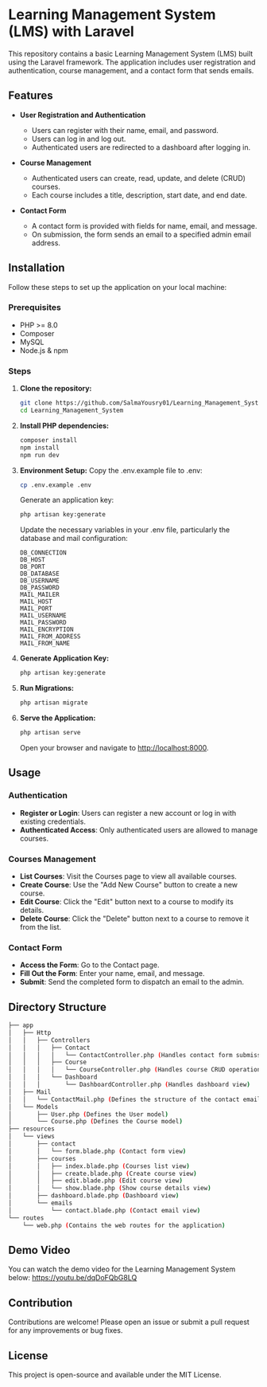 # Learning Management System (LMS) with Laravel

This repository contains a basic Learning Management System (LMS) built using the Laravel framework. The application includes user registration and authentication, course management, and a contact form that sends emails.

## Features

-   **User Registration and Authentication**

    -   Users can register with their name, email, and password.
    -   Users can log in and log out.
    -   Authenticated users are redirected to a dashboard after logging in.

-   **Course Management**

    -   Authenticated users can create, read, update, and delete (CRUD) courses.
    -   Each course includes a title, description, start date, and end date.

-   **Contact Form**
    -   A contact form is provided with fields for name, email, and message.
    -   On submission, the form sends an email to a specified admin email address.

## Installation

Follow these steps to set up the application on your local machine:

### Prerequisites

-   PHP >= 8.0
-   Composer
-   MySQL
-   Node.js & npm

### Steps

1. **Clone the repository:**

    ```bash
    git clone https://github.com/SalmaYousry01/Learning_Management_System.git
    cd Learning_Management_System
    ```

2. **Install PHP dependencies:**

    ```bash
    composer install
    npm install
    npm run dev
    ```

3. **Environment Setup:**
   Copy the .env.example file to .env:

    ```bash
    cp .env.example .env
    ```

    Generate an application key:

    ```bash
    php artisan key:generate
    ```

    Update the necessary variables in your .env file, particularly the database and mail configuration:

    ```
    DB_CONNECTION
    DB_HOST
    DB_PORT
    DB_DATABASE
    DB_USERNAME
    DB_PASSWORD
    MAIL_MAILER
    MAIL_HOST
    MAIL_PORT
    MAIL_USERNAME
    MAIL_PASSWORD
    MAIL_ENCRYPTION
    MAIL_FROM_ADDRESS
    MAIL_FROM_NAME
    ```

4. **Generate Application Key:**

    ```bash
    php artisan key:generate
    ```

5. **Run Migrations:**

    ```bash
    php artisan migrate
    ```

6. **Serve the Application:**
    ```bash
    php artisan serve
    ```
    Open your browser and navigate to [http://localhost:8000](http://localhost:8000).

## Usage

### Authentication

-   **Register or Login**: Users can register a new account or log in with existing credentials.
-   **Authenticated Access**: Only authenticated users are allowed to manage courses.

### Courses Management

-   **List Courses**: Visit the Courses page to view all available courses.
-   **Create Course**: Use the "Add New Course" button to create a new course.
-   **Edit Course**: Click the "Edit" button next to a course to modify its details.
-   **Delete Course**: Click the "Delete" button next to a course to remove it from the list.

### Contact Form

-   **Access the Form**: Go to the Contact page.
-   **Fill Out the Form**: Enter your name, email, and message.
-   **Submit**: Send the completed form to dispatch an email to the admin.

## Directory Structure
```bash
├── app
│   ├── Http
│   │   ├── Controllers
│   │   │   ├── Contact
│   │   │   │   └── ContactController.php (Handles contact form submissions)
│   │   │   ├── Course
│   │   │   │   └── CourseController.php (Handles course CRUD operations)
│   │   │   └── Dashboard
│   │   │       └── DashboardController.php (Handles dashboard view)
│   ├── Mail
│   │   └── ContactMail.php (Defines the structure of the contact email)
│   └── Models
│       ├── User.php (Defines the User model)
│       └── Course.php (Defines the Course model)
├── resources
│   └── views
│       ├── contact
│       │   └── form.blade.php (Contact form view)
│       ├── courses
│       │   ├── index.blade.php (Courses list view)
│       │   ├── create.blade.php (Create course view)
│       │   ├── edit.blade.php (Edit course view)
│       │   └── show.blade.php (Show course details view)
│       ├── dashboard.blade.php (Dashboard view)
│       └── emails
│           └── contact.blade.php (Contact email view)
└── routes
    └── web.php (Contains the web routes for the application)
```


## Demo Video

You can watch the demo video for the Learning Management System below:
https://youtu.be/dqDoFQbG8LQ
## Contribution

Contributions are welcome! Please open an issue or submit a pull request for any improvements or bug fixes.

## License

This project is open-source and available under the MIT License.
